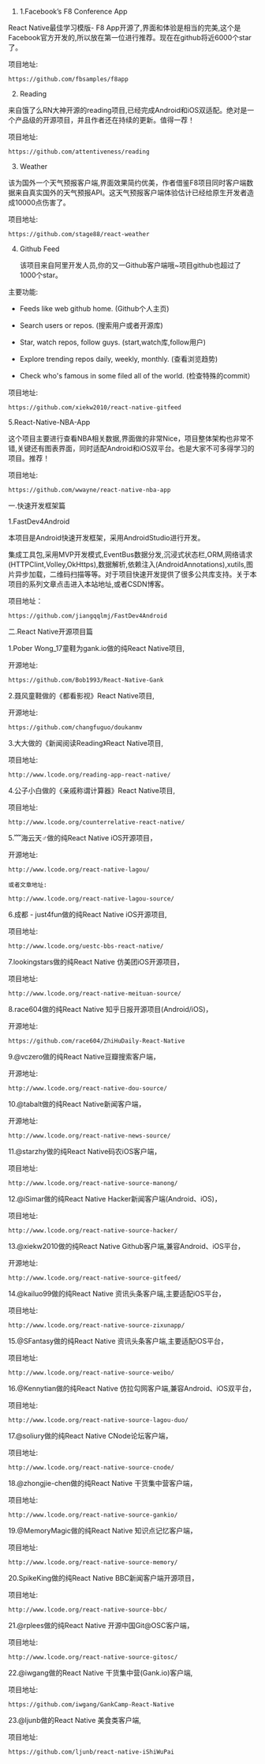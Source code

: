 
1. 1.Facebook’s F8 Conference App

 React Native最佳学习模版- F8 App开源了,界面和体验是相当的完美,这个是Facebook官方开发的,所以放在第一位进行推荐。现在在github将近6000个star了。

 项目地址:
 ```
 https://github.com/fbsamples/f8app
 ```

2. Reading

来自饿了么RN大神开源的reading项目,已经完成Android和iOS双适配。绝对是一个产品级的开源项目，并且作者还在持续的更新。值得一荐！

项目地址:
```
https://github.com/attentiveness/reading
```

3. Weather

该为国外一个天气预报客户端,界面效果简约优美，作者借鉴F8项目同时客户端数据来自真实国外的天气预报API。这天气预报客户端体验估计已经给原生开发者造成10000点伤害了。

项目地址:

```
https://github.com/stage88/react-weather
```

4. Github Feed

   该项目来自阿里开发人员,你的又一Github客户端哦~项目github也超过了1000个star。

主要功能:

* Feeds like web github home.  (Github个人主页)

* Search users or repos.      (搜索用户或者开源库)

* Star, watch repos, follow guys.  (start,watch库,follow用户)

* Explore trending repos daily, weekly, monthly.   (查看浏览趋势)

* Check who's famous in some filed all of the world. (检查特殊的commit）

项目地址:
```
https://github.com/xiekw2010/react-native-gitfeed
```

5.React-Native-NBA-App

   这个项目主要进行查看NBA相关数据,界面做的非常Nice，项目整体架构也非常不错,关键还有图表界面，同时适配Android和iOS双平台。也是大家不可多得学习的项目。推荐！

项目地址:
```
https://github.com/wwayne/react-native-nba-app
```

一.快速开发框架篇

1.FastDev4Android

本项目是Android快速开发框架，采用AndroidStudio进行开发。

集成工具包,采用MVP开发模式,EventBus数据分发,沉浸式状态栏,ORM,网络请求(HTTPClint,Volley,OkHttps),数据解析,依赖注入(AndroidAnnotations),xutils,图片异步加载，二维码扫描等等。对于项目快速开发提供了很多公共库支持。关于本项目的系列文章点击进入本站地址,或者CSDN博客。

项目地址：

```
https://github.com/jiangqqlmj/FastDev4Android
```

二.React Native开源项目篇

1.Pober Wong_17童鞋为gank.io做的纯React Native项目,

开源地址:
```
https://github.com/Bob1993/React-Native-Gank
```

2.聂风童鞋做的《都看影视》React Native项目,

开源地址:
```
https://github.com/changfuguo/doukanmv
```

3.大大做的《新闻阅读Reading》React Native项目,

项目地址:

```
http://www.lcode.org/reading-app-react-native/
```

4.公子小白做的《亲戚称谓计算器》React Native项目,

项目地址:
```
http://www.lcode.org/counterrelative-react-native/
```

5.﹌海云天♂做的纯React Native iOS开源项目，

开源地址:

```
http://www.lcode.org/react-native-lagou/

或者文章地址:

http://www.lcode.org/react-native-lagou-source/
```

6.成都 - just4fun做的纯React Native iOS开源项目,

项目地址:
```
http://www.lcode.org/uestc-bbs-react-native/
```

7.lookingstars做的纯React Native 仿美团iOS开源项目，

项目地址:
```
http://www.lcode.org/react-native-meituan-source/
```

8.race604做的纯React Native 知乎日报开源项目(Android/iOS)，

开源地址:
```
https://github.com/race604/ZhiHuDaily-React-Native
```

9.@vczero做的纯React Native豆瓣搜索客户端，

开源地址:
```
http://www.lcode.org/react-native-dou-source/
```

10.@tabalt做的纯React Native新闻客户端，

开源地址:
```
http://www.lcode.org/react-native-news-source/
```

11.@starzhy做的纯React Native码农iOS客户端，

项目地址:
```
http://www.lcode.org/react-native-source-manong/
```

12.@iSimar做的纯React Native Hacker新闻客户端(Android、iOS)，

项目地址:
```
http://www.lcode.org/react-native-source-hacker/
```

13.@xiekw2010做的纯React Native Github客户端,兼容Android、iOS平台，

开源地址:
```
http://www.lcode.org/react-native-source-gitfeed/
```

14.@kailuo99做的纯React Native 资讯头条客户端,主要适配iOS平台，

项目地址:
```
http://www.lcode.org/react-native-source-zixunapp/
```

15.@SFantasy做的纯React Native 资讯头条客户端,主要适配iOS平台，

项目地址:
```
http://www.lcode.org/react-native-source-weibo/
```

16.@Kennytian做的纯React Native 仿拉勾网客户端,兼容Android、iOS双平台，

项目地址:
```
http://www.lcode.org/react-native-source-lagou-duo/
```

17.@soliury做的纯React Native CNode论坛客户端，

项目地址:
```
http://www.lcode.org/react-native-source-cnode/
```

18.@zhongjie-chen做的纯React Native 干货集中营客户端，

项目地址:
```
http://www.lcode.org/react-native-source-gankio/
```

19.@MemoryMagic做的纯React Native 知识点记忆客户端，

项目地址:
```
http://www.lcode.org/react-native-source-memory/
```

20.SpikeKing做的纯React Native  BBC新闻客户端开源项目，

项目地址:
```
http://www.lcode.org/react-native-source-bbc/
```

21.@rplees做的纯React Native  开源中国Git@OSC客户端，

项目地址:
```
http://www.lcode.org/react-native-source-gitosc/
```

22.@iwgang做的React Native 干货集中营(Gank.io)客户端,

项目地址:
```
https://github.com/iwgang/GankCamp-React-Native
```

23.@ljunb做的React Native  美食类客户端,

项目地址:
```
https://github.com/ljunb/react-native-iShiWuPai
```
